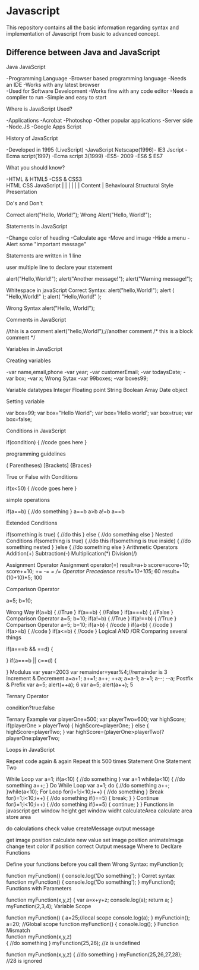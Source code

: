 # Javascript

This repository contains all the basic information regarding syntax and implementation of Javascript from basic to advanced concept.

Difference between Java and JavaScript
--------------------------------------------------------------------------------------
Java                                                JavaScript

-Programming Language                           -Browser based programming language
-Needs an IDE                                   -Works with any latest browser               
-Used for Software Development                  -Works fine with any code editor
-Needs a compiler to run                        -Simple and easy to start

Where is JavaScript Used?

-Applications
    -Acrobat
    -Photoshop
    -Other popular applications
-Server side
    -Node.JS
    -Google Apps Script

History of JavaScript

-Developed in 1995 (LiveScript)
-JavaScript Netscape(1996)- IE3 Jscript
-Ecma script(1997)
-Ecma script 3(1999)
-ES5- 2009
-ES6 $ ES7

What you should know?

-HTML & HTML5
-CSS & CSS3           
                        HTML         CSS           JavaScript
                          |           |               |
                          |           |               |
                      Content         |           Behavioural
                    Structural     Style
                                Presentation


Do's and Don't

Correct alert("Hello, World!");
Wrong   Alert("Hello, World!");

Statements in JavaScript

-Change color of heading
-Calculate age
-Move and image
-Hide a menu
-Alert some "important message"
 
 Statements are written in 1 line

 user multiple line to declare your statement

 alert("Hello,World!");
 alert("Another message!");
 alert("Warning message!");

Whitespace in javaScript
 Correct Syntax:
    alert("hello,World!");
    alert ( "Hello,World!" );
    alert(
        "Hello,World!"
    );

Wrong Syntax
    alert("Hello, World!");

Comments in JavaScript

//this is a comment
alert("hello,World!");//another comment
/*
this is a block comment
*/

Variables in JavaScript

Creating variables

-var name,email,phone
-var year;
-var customerEmail;
-var todaysDate;
-var box;
-var x;
 Wrong Sytax           -var 99boxes;
-var boxes99;

Variable datatypes
Integer
Floating point
String
Boolean
Array
Date
object

Setting variable

var box=99;
var box="Hello World";
var box='Hello world';
var box=true;
var box=false;

Conditions in JavaScript

if(condition)
{
    //code goes here
}

programming guidelines

( Parentheses)
[Brackets]
{Braces}

True or False with Conditions

if(x<50)
{
    //code goes here
}

simple operations

if(a==b)
{
    //do something
}
a==b
a>b
a!=b
a==b

Extended Conditions

if(something is true)
{
    //do this
}
else
{
    //do something else
}
Nested Conditions
if(something is true)
{
    //do this
    if(something is true inside)
    {
        //do something nested
    }
}else
{
    //do something else
}
Arithmetic  Operators
Addition(+)
Subtraction(-)
Multiplication(*)
Division(/)

Assignment Operator
Assignment operator(=)
        result=a+b
score=score+10;
score+=10;
+=
-=
*=
/=
Operator Precedence
result=10+10*5; 60
result=(10+10)*5; 100

Comparison Operator

a=5;
b=10;

Wrong Way
if(a=b)
{
    //True 
}
if(a==b)
{
    //False
}
if(a===b)
{
    //False
}
Comparison Operator
a=5;
b=10;
if(a!=b)
{
    //True
}
if(a!==b)
{
    //True
}
Comparison Operator
a=5;
b=10;
if(a>b)
{
    //code 
}
if(a<b)
{
    //code
}
if(a>=b)
{
    //code
}
if(a<=b)
{
    //code
}
Logical AND /OR
Comparing several things

if(a===b && ==d)
{

}
if(a===b || c==d)
{

}
Modulus
var year=2003
var remainder=year%4;//remainder is 3
 Increment & Decrement
 a=a+1;
 a+=1;
 a++;
 ++a;
 a=a-1;
 a-=1;
 a--;
 --a;
 Postfix & Prefix
 var a=5;
 alert(++a);  6
 var a=5;
 alert(a++);  5

 Ternary Operator

 condition?true:false

 Ternary Example
 var playerOne=500;
 var playerTwo=600;
 var highScore;
 if(playerOne > playerTwo)
 {
    highScore=playerOne;
 }
 else
 {
    highScore=playerTwo;
 }
 var highScore=(playerOne>playerTwo)?playerOne:playerTwo;

 Loops in JavaScript

 Repeat code again & again
 Repeat this 500 times
 Statement One
 Statement Two

 While Loop
 var a=1;
 if(a<10)
 {
    //do something
 }
 var a=1
 while(a<10)
 {
    //do something
    a++;
 }
 Do While Loop
 var a=1;
 do
 {
    //do something
    a++;
 }while(a<10);
 For Loop
 for(i=1;i<10;i++)
 {
    //do something
 }
 Break
 for(i=1;i<10;i++)
 {
    //do something
    if(i==5)
    {
        break;
    }
 }
 Continue
 for(i=1;i<10;i++)
 {
    //do something
    if(i==5)
    {
        continue;
    }
 }
Functions in javascript
get window height
get window widht        calculateArea
calculate area
store area

do calculations
check value             createMessage
output message

get image position
calculate new value
set image position       animateImage
change text color
if position correct
    Output message
Where to Decl(are Functions

Define your functions before you call them
Wrong Syntax:
myFunction();

function myFunction()
{
    console.log('Do something');
}
Corret syntax
function myFunction()
{
    console.log('Do something');
}
myFunction();
Functions with Parameters

function myFunction(x,y,z)
{
    var a=x+y+z;
    console.log(a);
    return a;
}
myFunction(2,3,4);
Variable Scope

function myFunction()
{
    a=25;//local scope
    console.log(a);
}
myFunctioin();
a=20; //Global scope
function myFunction()
{
    console.log();
}
Function Mismatch                       
function myFunction(x,y,z)                   
{
    //do something
}
myFunction(25,26);
//z is undefined

function myFunction(x,y,z)
{
    //do something
}
myFunction(25,26,27,28);
//28 is ignored
